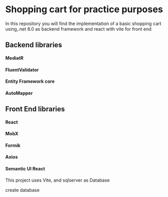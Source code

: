# Shopping cart for practice purposes

In this repository you will find the implementation of a basic shopping cart using,.net 8.0 as backend framework and react with vite for front end 

## Backend libraries

#### MediatR
#### FluentValidator
#### Entity Framework core
#### AutoMapper

## Front End libraries

#### React
#### MobX
#### Formik
#### Axios
#### Semantic UI React

This project uses Vite, and sqlserver as Database

create database
